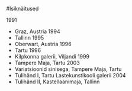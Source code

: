 #Isiknäitused

1991 
 - Graz, Austria
1994 
 - Tallinn
1995 
 - Oberwart, Austria
1996 
 - Tartu
1996 
 - Kilpkonna galerii, Viljandi
1999 
 - Tampere Maja, Tartu
2003 
 - Variatsioonid sinisega, Tampere Maja, Tartu
 - Tulihänd I, Tartu Lastekunstikooli galerii
2004 
 - Tulihänd II, Kastellaanimaja, Tallinn 
